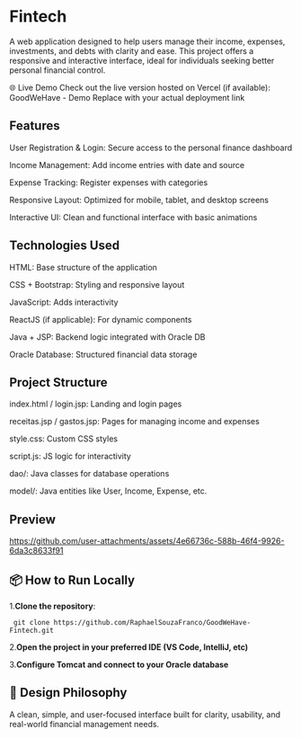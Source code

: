 # Fintech
A web application designed to help users manage their income, expenses, investments, and debts with clarity and ease. This project offers a responsive and interactive interface, ideal for individuals seeking better personal financial control.

🌐 Live Demo
Check out the live version hosted on Vercel (if available):
GoodWeHave - Demo
Replace with your actual deployment link

## Features
User Registration & Login: Secure access to the personal finance dashboard

Income Management: Add income entries with date and source

Expense Tracking: Register expenses with categories

Responsive Layout: Optimized for mobile, tablet, and desktop screens

Interactive UI: Clean and functional interface with basic animations

## Technologies Used
HTML: Base structure of the application

CSS + Bootstrap: Styling and responsive layout

JavaScript: Adds interactivity

ReactJS (if applicable): For dynamic components

Java + JSP: Backend logic integrated with Oracle DB

Oracle Database: Structured financial data storage

## Project Structure
index.html / login.jsp: Landing and login pages

receitas.jsp / gastos.jsp: Pages for managing income and expenses

style.css: Custom CSS styles

script.js: JS logic for interactivity

dao/: Java classes for database operations

model/: Java entities like User, Income, Expense, etc.

## Preview

https://github.com/user-attachments/assets/4e66736c-588b-46f4-9926-6da3c8633f91




## 📦 How to Run Locally
1.**Clone the repository**:

 
     git clone https://github.com/RaphaelSouzaFranco/GoodWeHave-Fintech.git


2.**Open the project in your preferred IDE (VS Code, IntelliJ, etc)**     

3.**Configure Tomcat and connect to your Oracle database**

## 🧠 Design Philosophy
A clean, simple, and user-focused interface built for clarity, usability, and real-world financial management needs.


 


